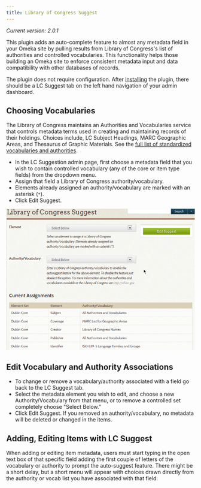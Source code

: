 ```yaml
---
title: Library of Congress Suggest
---
```

*Current version: 2.0.1*

This plugin adds an auto-complete feature to almost any metadata field in your Omeka site by pulling results from Library of Congress's list of authorities and controlled vocabularies. This functionality helps those building an Omeka site to enforce consistent metadata input and data compatibility with other databases of records.

The plugin does not require configuration. After [installing](../Managing_Plugins.md#installing-a-plugin) the plugin, there should be a LC Suggest tab on the left hand navigation of your admin dashboard.

## Choosing Vocabularies

The Library of Congress maintains an Authorities and Vocabularies service that controls metadata terms used in creating and maintaining records of their holdings. Choices include, LC Subject Headings, MARC Geographic Areas, and Thesaurus of Graphic Materials. See the [full list of standardized vocabularies and authorities](http://id.loc.gov/).

-   In the LC Suggestion admin page, first choose a metadata field that you wish to contain controlled vocabulary (any of the core or item type fields) from the dropdown menu.
-   Assign that field a Library of Congress authority/vocabulary.
-   Elements already assigned an authority/vocabulary are marked with an asterisk (`*`).
-   Click Edit Suggest.

![LC Suggest with dropdown selected and a number of assignments already made](../doc_files/plugin_images/LCSuggest.png)


## Edit Vocabulary and Authority Associations

-   To change or remove a vocabulary/authority associated with a field go back to the LC Suggest tab.
-   Select the metadata element you wish to edit, and choose a new Authority/Vocabulary from that menu, or to remove a controlled set completely choose "Select Below."
-   Click Edit Suggest. If you removed an authority/vocabulary, no metadata will be deleted or changed in the items.

## Adding, Editing Items with LC Suggest 
When adding or editing item metadata, users must start typing in the open text box of that specific field adding the first couple of letters of the vocabulary or authority to prompt the auto-suggest feature. There might be a short delay, but a short menu will appear with choices drawn directly from the authority or vocab list you have associated with that field.
